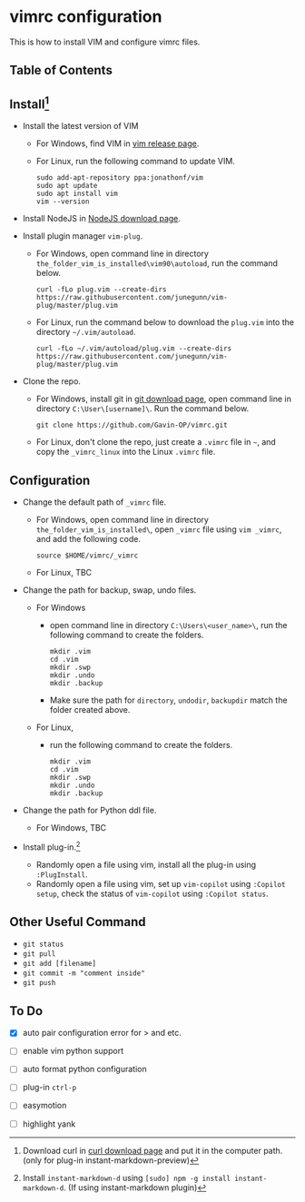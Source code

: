 # vimrc configuration

This is how to install VIM and configure vimrc files.

## Table of Contents



## Install[^1]

[^1]: Download curl in [curl download page](https://curl.se/windows/) and put it in the computer path. (only for plug-in instant-markdown-preview)

- Install the latest version of VIM
    - For Windows, find VIM in [vim release page](https://github.com/vim/vim-win32-installer/releases). 
    - For Linux, run the following command to update VIM.

        ```Shell
        sudo add-apt-repository ppa:jonathonf/vim
        sudo apt update
        sudo apt install vim
        vim --version
        ```

- Install NodeJS in [NodeJS download page](https://nodejs.org/en/download).  

- Install plugin manager `vim-plug`.   
    - For Windows, open command line in directory `the_folder_vim_is_installed\vim90\autoload`, run the command below.

        ```Shell
        curl -fLo plug.vim --create-dirs https://raw.githubusercontent.com/junegunn/vim-plug/master/plug.vim
        ```
    - For Linux, run the command below to download the `plug.vim` into the directory `~/.vim/autoload`.

        ```Shell
        curl -fLo ~/.vim/autoload/plug.vim --create-dirs https://raw.githubusercontent.com/junegunn/vim-plug/master/plug.vim  
        ```


- Clone the repo.  
    - For Windows, install git in [git download page](https://git-scm.com/downloads), open command line in directory `C:\User\[username]\`. Run the command below.

        ```Shell
        git clone https://github.com/Gavin-OP/vimrc.git
        ```
    - For Linux, don't clone the repo, just create a `.vimrc` file in `~`, and copy the `_vimrc_linux` into the Linux `.vimrc` file.  

## Configuration
- Change the default path of `_vimrc` file.  
    - For Windows, open command line in directory `the_folder_vim_is_installed\`, open `_vimrc` file using `vim _vimrc`, and add the following code.

        ```shell
        source $HOME/vimrc/_vimrc
        ```
    - For Linux, TBC  

- Change the path for backup, swap, undo files.  
    - For Windows  
        - open command line in directory `C:\Users\<user_name>\`, run the following command to create the folders.
       
            ```Shell
            mkdir .vim
            cd .vim
            mkdir .swp
            mkdir .undo
            mkdir .backup
            ```
            
        - Make sure the path for `directory`, `undodir`, `backupdir` match the folder created above.   
    - For Linux, 
        - run the following command to create the folders.
    
            ```Shell
            mkdir .vim
            cd .vim
            mkdir .swp
            mkdir .undo
            mkdir .backup
            ```

- Change the path for Python ddl file. 
    - For Windows, TBC
    

- Install plug-in.[^2]
    - Randomly open a file using vim, install all the plug-in using `:PlugInstall`.
    - Randomly open a file using vim, set up `vim-copilot` using `:Copilot setup`, check the status of `vim-copilot` using `:Copilot status`.  


[^2]: Install `instant-markdown-d` using `[sudo] npm -g install instant-markdown-d`. (If using instant-markdown plugin)    

## Other Useful Command
- `git status`  
- `git pull`  
- `git add [filename]`
- `git commit -m "comment inside"`
- `git push`

## To Do
- [x] auto pair configuration error for > and etc. 
- [ ] enable vim python support  
- [ ] auto format python configuration  
- [ ] plug-in `ctrl-p`
- [ ] easymotion
- [ ] highlight yank


